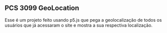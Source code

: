 ## PCS 3099 GeoLocation

Esse é um projeto feito usando p5.js que pega a geolocalização de todos os usuários que já acessaram o site e mostra a sua respectiva localização.